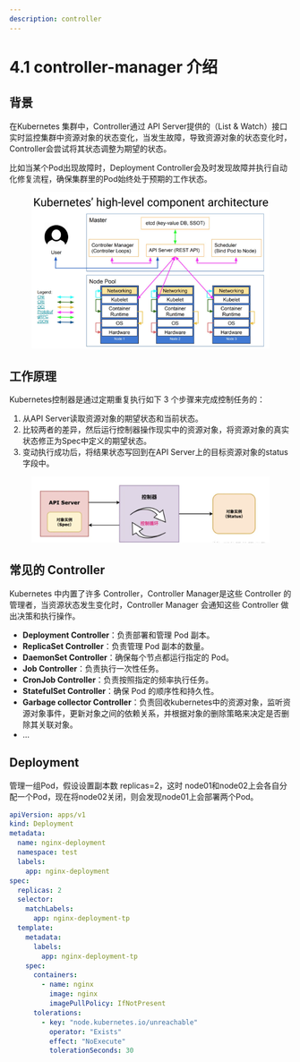 ```yaml
---
description: controller
---
```


# 4.1 controller-manager 介绍

## 背景

在Kubernetes 集群中，Controller通过 API Server提供的（List & Watch）接口实时监控集群中资源对象的状态变化，当发生故障，导致资源对象的状态变化时，Controller会尝试将其状态调整为期望的状态。

比如当某个Pod出现故障时，Deployment Controller会及时发现故障并执行自动化修复流程，确保集群里的Pod始终处于预期的工作状态。

<figure><img src="../../.gitbook/assets/image (22).png" alt=""><figcaption></figcaption></figure>

## 工作原理

Kubernetes控制器是通过定期重复执行如下 3 个步骤来完成控制任务的：

1. 从API Server读取资源对象的期望状态和当前状态。
2. 比较两者的差异，然后运行控制器操作现实中的资源对象，将资源对象的真实状态修正为Spec中定义的期望状态。
3. 变动执行成功后，将结果状态写回到在API Server上的目标资源对象的status字段中。

<figure><img src="../../.gitbook/assets/截屏2024-06-30 18.27.13.png" alt=""><figcaption></figcaption></figure>

## **常见的 Controller**

Kubernetes 中内置了许多 Controller，Controller Manager是这些 Controller 的管理者，当资源状态发生变化时，Controller Manager 会通知这些 Controller 做出决策和执行操作。

* **Deployment Controller**：负责部署和管理 Pod 副本。
* **ReplicaSet Controller**：负责管理 Pod 副本的数量。
* **DaemonSet Controller**：确保每个节点都运行指定的 Pod。
* **Job Controller**：负责执行一次性任务。
* **CronJob Controller**：负责按照指定的频率执行任务。
* **StatefulSet Controller**：确保 Pod 的顺序性和持久性。
* **Garbage collector Controller**：负责回收kubernetes中的资源对象，监听资源对象事件，更新对象之间的依赖关系，并根据对象的删除策略来决定是否删除其关联对象。
* ...

## Deployment

管理一组Pod，假设设置副本数 replicas=2，这时 node01和node02上会各自分配一个Pod，现在将node02关闭，则会发现node01上会部署两个Pod。

```yaml
apiVersion: apps/v1
kind: Deployment
metadata:
  name: nginx-deployment
  namespace: test
  labels:
    app: nginx-deployment
spec:
  replicas: 2
  selector:
    matchLabels:
      app: nginx-deployment-tp
  template:
    metadata:
      labels:
        app: nginx-deployment-tp
    spec:
      containers:
        - name: nginx
          image: nginx
          imagePullPolicy: IfNotPresent
      tolerations:
        - key: "node.kubernetes.io/unreachable"
          operator: "Exists"
          effect: "NoExecute"
          tolerationSeconds: 30

```
